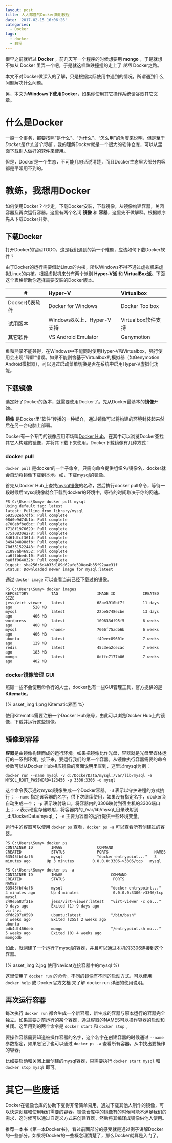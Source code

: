 ```yaml
---
layout: post
title: 人人都懂的Docker简明教程
date: '2017-02-15 16:06:26'
categories:
  - Docker
tags:
  - docker
  - 教程
---
```


很早之前就听过 **Docker** ，前几天写一个程序的时候想要用 **mongo** ，于是就想不如从 Docker 里弄一个吧，于是就这样跌跌撞撞的走上了 _使用_ Docker之路。

本文不对Docker做深入的了解，只是根据实际使用中遇到的情况，所谓遇到什么问题解决什么问题。

另，本文为**Windows下使用Docker**，如果你使用其它操作系统请谷歌其它文章。

# 什么是Docker

一般一个事务，都要按照“是什么”、“为什么”、“怎么用”的角度来说明，但是至于 _Docker是什么这个问题_ ，我的理解Docker就是一个很大的软件仓库，可以从里面下载别人做好的软件来使用。

但是，Docker是一个生态，不可能几句话说清楚，而且Docker生态里大部分内容都是平常用不到的。

# 教练，我想用Docker

如何使用Docker？4步走。下载Docker安装，下载镜像，从镜像构建容器，关闭容器及再次运行容器。这里有两个名词 **镜像** 和 **容器**，这里先不做解释。根据顺序先从下载Docker开始。

## 下载Docker

打开Docker的官网TODO，这是我们遇到的第一个难题，应该如何下载Docker软件？

由于Docker的运行需要借助Linux的内核，所以Windows不得不通过虚拟机来虚拟Linux的内核。根据虚拟机来分有两个派别 **Hyper-V派** 和 **VirtualBox派**。下面这个表格帮助你选择需要安装的Docker版本。

|#|Hyper-V|Virtualbox|
|---|:---|:---|
|Docker代表软件|Docker for Windows|Docker Toolbox|
|试用版本|Windows8以上，Hyper-V支持|Virtualbox软件支持|
|其它软件|VS Android Emulator|Genymotion|

鱼和熊掌不能兼得，在Windows中不能同时使用Hyper-V和Virtualbox，强行使用会出现“绿屏”错误。如果不能割舍基于Virtualbox的模拟器（如Genymotion Android模拟器），可以通过启动菜单切换是否在系统中启用Hyper-V虚拟化功能。

## 下载镜像

选定好了Docker的版本，就需要使用Docker了。先从Docker最基本的**镜像**开始。

**镜像** 是Docker里“软件”传播的一种媒介，通过镜像可以将构建的环境封装起来然后在另一台电脑上部署。

Docker有一个专门的镜像应用市场叫[Docker Hub](https://hub.docker.com/)，在其中可以浏览Docker查找其它人构建的镜像，并将其下载下来使用。Docker下载镜像有几种方式：

### docker pull

`docker pull` 是docker的一个子命令，只需向命令提供组织名/镜像名，docker就会自动将镜像下载到本地。如，下载mysql的镜像。

首先从Docker Hub上查找[mysql镜像](https://hub.docker.com/_/mysql/)的名称，然后执行docker pull命令，等待一段时候后mysql镜像就会下载到docker的环境中，等待的时间取决于你的网速。

```
PS C:\Users\Sumy> docker pull mysql
Using default tag: latest
latest: Pulling from library/mysql
693502eb7dfb: Pull complete
08d0e9d74b1b: Pull complete
e700ebfbe6bc: Pull complete
f718f1976629: Pull complete
575a0830e278: Pull complete
8461dfcf361d: Pull complete
349434898dfb: Pull complete
78d351522443: Pull complete
21897ab46952: Pull complete
ca6ffbbedc10: Pull complete
ba8ff064032b: Pull complete
Digest: sha256:6d4b33d189d62afe590ee4b35f92aae31f
Status: Downloaded newer image for mysql:latest
```

通过 `docker image` 可以查看当前已经下载过的镜像。

```
PS C:\Users\Sumy> docker images
REPOSITORY          TAG                 IMAGE ID            CREATED             SIZE
jess/virt-viewer    latest              68be3910bf7f        11 days ago         528 MB
mysql               latest              22be5748ecbe        13 days ago         406 MB
wordpress           latest              109633df95f5        6 weeks ago         400 MB
mysql               <none>              7666f75adb6b        6 weeks ago         406 MB
ubuntu              latest              f49eec89601e        7 weeks ago         129 MB
redis               latest              45c3ea2cecac        7 weeks ago         183 MB
mongo               latest              0dffc7177b06        7 weeks ago         402 MB
```

### docker镜像管理 GUI

照顾一些不会使用命令行的人士，docker也有一些GUI管理工具，官方提供的是 **Kitematic**。

{% asset_img 1.png Kitematic界面 %}

使用Kitematic需要注册一个Docker Hub账号，由此可以浏览Docker Hub上的镜像，下载并运行这些镜像。

## 镜像到容器

**容器**是由镜像构建而成的运行环境。如果把镜像比作光盘，容器就是光盘里媒体运行的一系列环境。接下来，要运行我们的第一个容器。从镜像执行容器需要的命令参数可以从Docker Hub相应镜像的页面说明里查到，这里以mysql为例：

```
docker run --name mysql -v d:/DockerData/mysql:/var/lib/mysql -e MYSQL_ROOT_PASSWORD=123456 -p 3306:3306 -d mysql
```

这个命令表示通过mysql镜像生成一个Docker容器。`-d` 表示以守护进程的方式执行； `--name` 指定该容器的名字，供下次继续使用，如果没有指定名字，docker会自动生成一个； `-p` 表示映射端口，将容器内的3306映射到宿主机的3306端口上；`-v` 表示硬盘存储映射，将容器内的_/var/lib/mysql_目录映射到_d:/DockerData/mysql_； `-e` 主要为容器的运行提供一些环境变量。

运行中的容器可以使用 `docker ps` 查看，`docker ps -a` 可以查看所有创建过的容器。
```
PS C:\Users\Sumy> docker ps
CONTAINER ID        IMAGE               COMMAND                  CREATED             STATUS              PORTS                    NAMES
63545fbf4af6        mysql               "docker-entrypoint..."   3 minutes ago       Up 3 minutes        0.0.0.0:3306->3306/tcp   mysql

PS C:\Users\Sumy> docker ps -a
CONTAINER ID        IMAGE                     COMMAND                  CREATED             STATUS                     PORTS                    NAMES
63545fbf4af6        mysql                     "docker-entrypoint..."   4 minutes ago       Up 4 minutes               0.0.0.0:3306->3306/tcp   mysql
249e5a83f21e        jess/virt-viewer:latest   "virt-viewer -c qe..."   9 days ago          Exited (1) 9 days ago                               virt-vi
dfdd287e0590        ubuntu:latest             "/bin/bash"              2 weeks ago         Exited (255) 2 weeks ago                            ubuntu
bdb4df466deb        mongo                     "/entrypoint.sh mo..."   5 weeks ago         Exited (0) 4 weeks ago                              mongodb
```

如此，就创建了一个运行了mysql的容器，并且可以通过本机的3306连接到这个容器。

{% asset_img 2.jpg 使用Navicat连接容器中的mysql %}

这里使用了 `docker run` 的命令，不同的镜像有不同的启动方式，可以使用 `docker help` 或 Docker官方文档 来了解 docker run 详细的使用说明。

## 再次运行容器

每次执行 `docker run` 都会生成一个新容器，新生成的容器与原本运行的容器完全独立。如果需要之前运行的某个容器，通过容器的NAMES可以操作容器的启动和关闭。这里用到的两个命令是 `docker start` 和 `docker stop` 。

要操作容器需要知道被操作容器的名字，这个名字在创建容器的时候通过 `--name` 参数指定，如果忘记了也可以通过 `docker ps -a` 查看所有容器，从中找出要操作的容器。

比如要启动和关闭上面创建的mysql容器，只需要执行 `docker start mysql` 和 `docker stop mysql` 即可。

# 其它一些废话

Docker在镜像仓库的协助下变得非常简单易用，通过下载其他人制作的镜像，可以快速创建和使用我们需要的容器。镜像仓库中的镜像有的时候可能不满足我们的需求，这时候可以通过自定义方式来创建容器，然后将其编译成镜像供他人使用。

推荐一本书《第一本Docker书》，看过前面部分的感受就是通过例子讲解Docker的一些部分。如果将Docker的一些概念理清楚了，那么Docker就算是入门了。